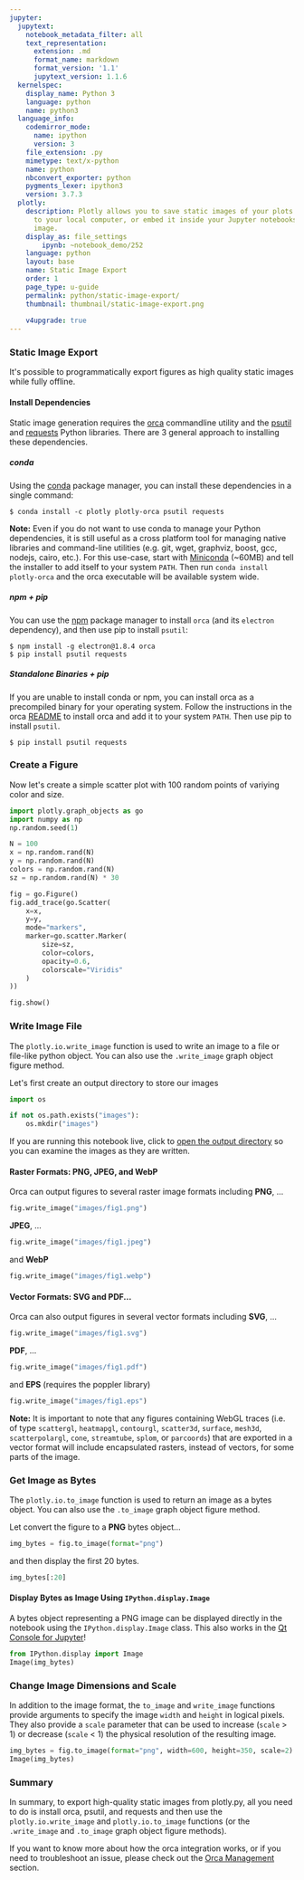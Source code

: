```yaml
---
jupyter:
  jupytext:
    notebook_metadata_filter: all
    text_representation:
      extension: .md
      format_name: markdown
      format_version: '1.1'
      jupytext_version: 1.1.6
  kernelspec:
    display_name: Python 3
    language: python
    name: python3
  language_info:
    codemirror_mode:
      name: ipython
      version: 3
    file_extension: .py
    mimetype: text/x-python
    name: python
    nbconvert_exporter: python
    pygments_lexer: ipython3
    version: 3.7.3
  plotly:
    description: Plotly allows you to save static images of your plots. Save the image
      to your local computer, or embed it inside your Jupyter notebooks as a static
      image.
    display_as: file_settings
        ipynb: ~notebook_demo/252
    language: python
    layout: base
    name: Static Image Export
    order: 1
    page_type: u-guide
    permalink: python/static-image-export/
    thumbnail: thumbnail/static-image-export.png
    
    v4upgrade: true
---
```


<!-- #region -->
### Static Image Export
It's possible to programmatically export figures as high quality static images while fully offline.

#### Install Dependencies
Static image generation requires the [orca](https://github.com/plotly/orca) commandline utility and the [psutil](https://github.com/giampaolo/psutil) and [requests](https://2.python-requests.org/en/master/) Python libraries. There are 3 general approach to installing these dependencies.

##### conda
Using the [conda](https://conda.io/docs/) package manager, you can install these dependencies in a single command:
```
$ conda install -c plotly plotly-orca psutil requests
```

**Note:** Even if you do not want to use conda to manage your Python dependencies, it is still useful as a cross platform tool for managing native libraries and command-line utilities (e.g. git, wget, graphviz, boost, gcc, nodejs, cairo, etc.).  For this use-case, start with [Miniconda](https://conda.io/miniconda.html) (~60MB) and tell the installer to add itself to your system `PATH`.  Then run `conda install plotly-orca` and the orca executable will be available system wide.

##### npm + pip
You can use the [npm](https://www.npmjs.com/get-npm) package manager to install `orca` (and its `electron` dependency), and then use pip to install `psutil`:

```
$ npm install -g electron@1.8.4 orca
$ pip install psutil requests
```

##### Standalone Binaries + pip
If you are unable to install conda or npm, you can install orca as a precompiled binary for your operating system. Follow the instructions in the orca [README](https://github.com/plotly/orca) to install orca and add it to your system `PATH`. Then use pip to install `psutil`.

```
$ pip install psutil requests
```
<!-- #endregion -->

### Create a Figure
Now let's create a simple scatter plot with 100 random points of variying color and size.

```python
import plotly.graph_objects as go
import numpy as np
np.random.seed(1)

N = 100
x = np.random.rand(N)
y = np.random.rand(N)
colors = np.random.rand(N)
sz = np.random.rand(N) * 30

fig = go.Figure()
fig.add_trace(go.Scatter(
    x=x,
    y=y,
    mode="markers",
    marker=go.scatter.Marker(
        size=sz,
        color=colors,
        opacity=0.6,
        colorscale="Viridis"
    )
))

fig.show()
```

### Write Image File
The `plotly.io.write_image` function is used to write an image to a file or file-like python object.  You can also use the `.write_image` graph object figure method.

Let's first create an output directory to store our images

```python
import os

if not os.path.exists("images"):
    os.mkdir("images")
```

If you are running this notebook live, click to [open the output directory](./images) so you can examine the images as they are written.


#### Raster Formats: PNG, JPEG, and WebP


Orca can output figures to several raster image formats including **PNG**, ...

```python
fig.write_image("images/fig1.png")
```

**JPEG**, ...

```python
fig.write_image("images/fig1.jpeg")
```

and **WebP**

```python
fig.write_image("images/fig1.webp")
```

#### Vector Formats: SVG and PDF...


Orca can also output figures in several vector formats including **SVG**, ...

```python
fig.write_image("images/fig1.svg")
```

**PDF**, ...

```python
fig.write_image("images/fig1.pdf")
```

and **EPS** (requires the poppler library)

```python
fig.write_image("images/fig1.eps")
```

**Note:** It is important to note that any figures containing WebGL traces (i.e. of type `scattergl`, `heatmapgl`, `contourgl`, `scatter3d`, `surface`, `mesh3d`, `scatterpolargl`, `cone`, `streamtube`, `splom`, or `parcoords`) that are exported in a vector format will include encapsulated rasters, instead of vectors, for some parts of the image.


### Get Image as Bytes
The `plotly.io.to_image` function is used to return an image as a bytes object. You can also use the `.to_image` graph object figure method.

Let convert the figure to a **PNG** bytes object...

```python
img_bytes = fig.to_image(format="png")
```

and then display the first 20 bytes.

```python
img_bytes[:20]
```

#### Display Bytes as Image Using `IPython.display.Image`
A bytes object representing a PNG image can be displayed directly in the notebook using the `IPython.display.Image` class. This also works in the [Qt Console for Jupyter](https://qtconsole.readthedocs.io/en/stable/)!

```python
from IPython.display import Image
Image(img_bytes)
```

### Change Image Dimensions and Scale
In addition to the image format, the `to_image` and `write_image` functions provide arguments to specify the image `width` and `height` in logical pixels. They also provide a `scale` parameter that can be used to increase (`scale` > 1) or decrease (`scale` < 1) the physical resolution of the resulting image.

```python
img_bytes = fig.to_image(format="png", width=600, height=350, scale=2)
Image(img_bytes)
```

### Summary
In summary, to export high-quality static images from plotly.py, all you need to do is install orca, psutil, and requests and then use the `plotly.io.write_image` and `plotly.io.to_image` functions (or the `.write_image` and `.to_image` graph object figure methods).

If you want to know more about how the orca integration works, or if you need to troubleshoot an issue, please check out the [Orca Management](../orca-management/) section.
